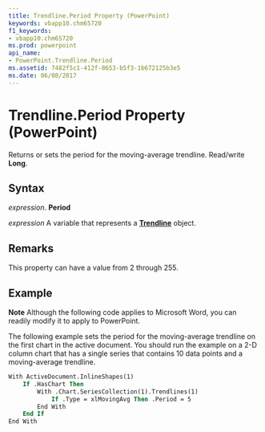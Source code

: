 ```yaml
---
title: Trendline.Period Property (PowerPoint)
keywords: vbapp10.chm65720
f1_keywords:
- vbapp10.chm65720
ms.prod: powerpoint
api_name:
- PowerPoint.Trendline.Period
ms.assetid: 7482f5c1-412f-8653-b5f3-1b672125b3e5
ms.date: 06/08/2017
---
```



# Trendline.Period Property (PowerPoint)

Returns or sets the period for the moving-average trendline. Read/write  **Long**.


## Syntax

 _expression_. **Period**

 _expression_ A variable that represents a **[Trendline](PowerPoint.Trendline.md)** object.


## Remarks

This property can have a value from 2 through 255. 


## Example




 **Note**  Although the following code applies to Microsoft Word, you can readily modify it to apply to PowerPoint.

The following example sets the period for the moving-average trendline on the first chart in the active document. You should run the example on a 2-D column chart that has a single series that contains 10 data points and a moving-average trendline.




```vb
With ActiveDocument.InlineShapes(1) 
    If .HasChart Then 
        With .Chart.SeriesCollection(1).Trendlines(1) 
            If .Type = xlMovingAvg Then .Period = 5 
        End With 
    End If 
End With
```



